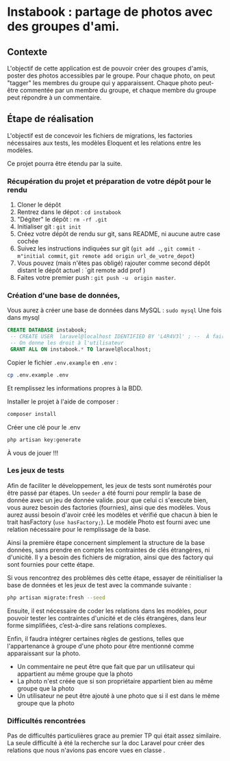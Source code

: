 # Instabook : partage de photos avec des groupes d'ami. 

## Contexte
L'objectif de cette application est de pouvoir créer des groupes d'amis, poster des photos accessibles par le groupe. 
Pour chaque photo, on peut "tagger" les membres du groupe qui y apparaissent. Chaque photo peut-être commentée par un membre du groupe, et chaque membre du groupe peut répondre à un commentaire. 

## Étape de réalisation 

L'objectif est de concevoir les fichiers de migrations, les factories nécessaires aux tests, les modèles Eloquent et les relations entre les modèles. 

Ce projet pourra être étendu par la suite. 

### Récupération du projet et préparation de votre dépôt pour le rendu 

1. Cloner le dépôt 
2. Rentrez dans le dépot : `cd instabook`
3. "Dégiter" le dépôt : `rm -rf .git`
4. Initialiser git : `git init`
5. Créez votre dépôt de rendu sur git, sans README, ni aucune autre case cochée
6. Suivez les instructions indiquées sur git (`git add .`, `git commit -m"initial commit`, `git remote add origin url_de_votre_depot`)
7. Vous pouvez (mais n'êtes pas obligé) rajouter comme second dépôt distant le dépôt actuel : `git remote add prof )
8. Faites votre premier push : `git push -u  origin master`. 

### Création d'une base de données, 

Vous aurez à créer une base de données dans MySQL : 
`sudo mysql`
Une fois dans mysql 

```sql 
CREATE DATABASE instabook;
 -- CREATE USER  laravel@localhost IDENTIFIED BY 'L4R4V3l' ; --  À faire si vous n'avez pas déjà un utilisateur autre que root
 -- On donne les droit à l'utilisateur
 GRANT ALL ON instabook.* TO laravel@localhost; 
```

Copier le fichier `.env.example` en `.env` : 
```sh 
cp .env.example .env
```
Et remplissez les informations propres à la BDD. 


Installer le projet à l'aide de composer : 
```sh
composer install
```

Créer une clé pour le .env
```sh
php artisan key:generate
```

À vous de jouer !!!


### Les jeux de tests
Afin de faciliter le développement, les jeux de tests sont numérotés pour être passé par étapes. Un `seeder` a été fourni pour remplir la base de donnée avec un jeu de donnée valide. pour que celui ci s'execute bien, vous aurez besoin des factories (fournies), ainsi que des modèles. 
Vous aurez aussi besoin d'avoir créé les modèles et vérifié que chacun à bien le trait hasFactory (`use hasFactory;`).
Le modèle Photo est fourni avec une relation nécessaire pour le remplissage de la base. 


Ainsi la première étape concernent simplement la structure de la base données, sans prendre en compte les contraintes de clés étrangères, ni d'unicité. Il y a besoin des fichiers de migration, ainsi que des factory qui sont fournies pour cette étape. 

Si vous rencontrez des problèmes dès cette étape, essayer de réinitialiser la base de données et les jeux de test avec la commande suivante : 
```sh
php artisan migrate:fresh --seed
```

Ensuite, il est nécessaire de coder les relations dans les modèles, pour pouvoir tester les contraintes d'unicité et de clés étrangères, dans leur forme simplifiées, c’est-à-dire sans relations complexes. 

Enfin, il faudra intégrer certaines règles de gestions, telles que l'appartenance à groupe d'une photo pour être mentionné comme apparaissant sur la photo. 
  - Un commentaire ne peut être que fait que par un utilisateur qui appartient au même groupe que la photo
  - La photo n'est créée que si son propriétaire appartient bien au même groupe que la photo
  - Un utilisateur ne peut être ajouté à une photo que si il est dans le même groupe que la photo
  
   
### Difficultés rencontrées
Pas de difficultés particulières grace au premier TP qui était assez similaire.
La seule difficulté à été la recherche sur la doc Laravel pour créer des relations que nous n'avions pas encore vues en classe .
